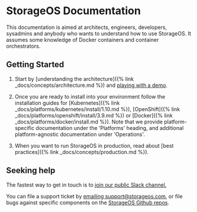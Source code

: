 # StorageOS Documentation

This documentation is aimed at architects, engineers, developers, sysadmins and
anybody who wants to understand how to use StorageOS. It assumes some knowledge
of Docker containers and container orchestrators.


## Getting Started

1. Start by [understanding the architecture]({% link
_docs/concepts/architecture.md %}) and [playing with a demo](http://play.storageos.com/main).

1. Once you are ready to install into your environment follow the
installation guides for [Kubernetes]({% link _docs/platforms/kubernetes/install/1.10.md %}),
[OpenShift]({% link _docs/platforms/openshift/install/3.9.md %}) or [Docker]({% link
_docs/platforms/docker/install.md %}). Note that we provide platform-specific
documentation under the 'Platforms' heading, and additional platform-agnostic
documentation under 'Operations'.

1. When you want to run StorageOS in production, read about [best practices]({% link
_docs/concepts/production.md %}).

## Seeking help

The fastest way to get in touch is to [join our public Slack
channel.](https://slack.storageos.com) <script async defer
src="http://slack.storageos.com/slackin.js"></script>

You can file a support ticket by [emailing
support@storageos.com](mailto:support@storageos.com), or file bugs against
specific components on the [StorageOS Github
repos](https://github.com/storageos).

